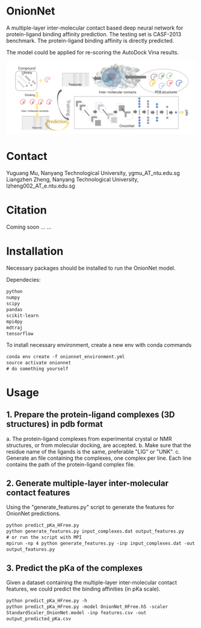 # OnionNet
A multiple-layer inter-molecular contact based deep neural network for protein-ligand binding affinity prediction. The testing set is CASF-2013 benchmark. The protein-ligand binding affinity is directly predicted.

The model could be applied for re-scoring the AutoDock Vina results.

<img src="./datasets/TOC_OnionNet.png" alt="DNN aided protein-ligand binding affinity prediction and docking rescoring">

# Contact
Yuguang Mu, Nanyang Technological University, ygmu_AT_ntu.edu.sg
Liangzhen Zheng, Nanyang Technological University, lzheng002_AT_e.ntu.edu.sg


# Citation
Coming soon ... ...


# Installation
Necessary packages should be installed to run the OnionNet model.

Dependecies:

    python 
    numpy  
    scipy  
    pandas 
    scikit-learn
    mpi4py
    mdtraj 
    tensorflow


To install necessary environment, create a new env with conda commands
   
    conda env create -f onionnet_environment.yml 
    source activate onionnet
    # do something yourself

# Usage
## 1. Prepare the protein-ligand complexes (3D structures) in pdb format
a. The protein-ligand complexes from experimental crystal or NMR structures, or from molecular
docking, are accepted.
b. Make sure that the residue name of the ligands is the same, preferable "LIG" or "UNK".
c. Generate an file containing the complexes, one complex per line. Each line contains the 
path of the protein-ligand complex file.

## 2. Generate multiple-layer inter-molecular contact features
Using the "generate_features.py" script to generate the features for OnionNet predictions.
 
    python predict_pKa_HFree.py
    python generate_features.py input_complexes.dat output_features.py
    # or run the script with MPI
    mpirun -np 4 python generate_features.py -inp input_complexes.dat -out output_features.py 

## 3. Predict the pKa of the complexes
Given a dataset containing the multiple-layer inter-molecular contact features, we could predict
the binding affinities (in pKa scale). 

    python predict_pKa_HFree.py -h
    python predict_pKa_HFree.py -model OnionNet_HFree.h5 -scaler StandardScaler_OnionNet.model -inp features.csv -out output_predicted_pKa.csv


